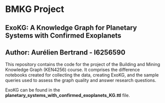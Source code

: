 # BMKG Project
## ExoKG: A Knowledge Graph for Planetary Systems with Confirmed Exoplanets
## Author: Aurélien Bertrand - I6256590

This repository contains the code for the project of the Building and Mining Knowledge Graph (KEN4256) course. It comprises the difference notebooks created for collecting the data, creating ExoKG, and the sample queries used to assess the graph quality and answer research questions.

ExoKG can be found in the **planetary_systems_with_confirmed_exoplanets_KG.ttl** file.